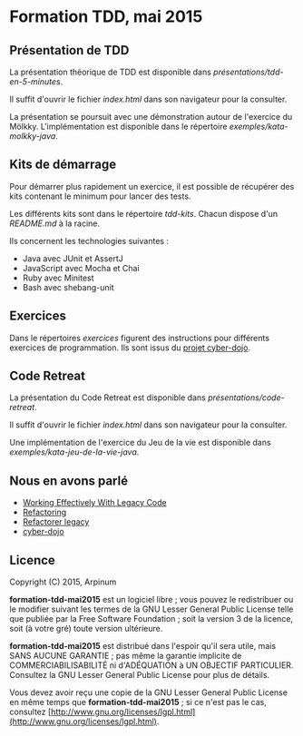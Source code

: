 # Formation TDD, mai 2015


## Présentation de TDD

La présentation théorique de TDD est disponible dans *présentations/tdd-en-5-minutes*.

Il suffit d'ouvrir le fichier *index.html* dans son navigateur pour la consulter.

La présentation se poursuit avec une démonstration autour de l'exercice du Mölkky. L'implémentation est disponible dans le répertoire *exemples/kata-molkky-java*.


## Kits de démarrage

Pour démarrer plus rapidement un exercice, il est possible de récupérer des kits contenant le minimum pour lancer des tests.

Les différents kits sont dans le répertoire *tdd-kits*. Chacun dispose d'un *README.md* à la racine.

Ils concernent les technologies suivantes :

* Java avec JUnit et AssertJ
* JavaScript avec Mocha et Chai
* Ruby avec Minitest
* Bash avec shebang-unit


## Exercices

Dans le répertoires *exercices* figurent des instructions pour différents exercices de programmation. Ils sont issus du [projet cyber-dojo].


## Code Retreat

La présentation du Code Retreat est disponible dans *présentations/code-retreat*.

Il suffit d'ouvrir le fichier *index.html* dans son navigateur pour la consulter.

Une implémentation de l'exercice du Jeu de la vie est disponible dans *exemples/kata-jeu-de-la-vie-java*.


## Nous en avons parlé

* [Working Effectively With Legacy Code]
* [Refactoring]
* [Refactorer legacy]
* [cyber-dojo]


## Licence

Copyright (C) 2015, Arpinum

**formation-tdd-mai2015** est un logiciel libre ; vous pouvez le redistribuer ou le modifier suivant les termes de la GNU Lesser General Public License telle que publiée par la Free Software Foundation ; soit la version 3 de la licence, soit (à votre gré) toute version ultérieure.

**formation-tdd-mai2015** est distribué dans l'espoir qu'il sera utile, mais SANS AUCUNE GARANTIE ; pas même la garantie implicite de COMMERCIABILISABILITÉ ni d'ADÉQUATION à UN OBJECTIF PARTICULIER. Consultez la GNU Lesser General Public License pour plus de détails.

Vous devez avoir reçu une copie de la GNU Lesser General Public License en même temps que **formation-tdd-mai2015** ; si ce n'est pas le cas, consultez [http://www.gnu.org/licenses/lgpl.html](http://www.gnu.org/licenses/lgpl.html).


[projet cyber-dojo]: https://github.com/JonJagger/cyber-dojo
[cyber-dojo]: http://cyber-dojo.org
[Working Effectively With Legacy Code]: http://c2.com/cgi/wiki?WorkingEffectivelyWithLegacyCode
[Refactoring]: http://c2.com/cgi/wiki?RefactoringImprovingTheDesignOfExistingCode
[Refactorer legacy]: http://martinsson-johan.blogspot.fr/2014/05/refactorer-legacy-meme-pas-peur.html

